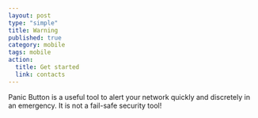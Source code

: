 ```yaml
---
layout: post
type: "simple"
title: Warning
published: true
category: mobile
tags: mobile
action: 
  title: Get started
  link: contacts
---
```


Panic Button is a useful tool to alert your network quickly and discretely in an emergency. It is not a fail-safe security tool! 